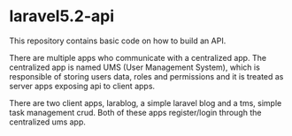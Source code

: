 # laravel5.2-api

This repository contains basic code on how to build an API.

There are multiple apps who communicate with a centralized app. The centralized app is named UMS (User Management System), which is responsible of storing users data, roles and permissions and it is treated as server apps exposing api to client apps.

There are two client apps, larablog, a simple laravel blog and a tms, simple task management crud. Both of these apps register/login through the centralized ums app.
